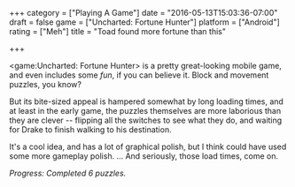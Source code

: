 +++
category = ["Playing A Game"]
date = "2016-05-13T15:03:36-07:00"
draft = false
game = ["Uncharted: Fortune Hunter"]
platform = ["Android"]
rating = ["Meh"]
title = "Toad found more fortune than this"

+++

<game:Uncharted: Fortune Hunter> is a pretty great-looking mobile game, and even includes some <i>fun</i>, if you can believe it.  Block and movement puzzles, you know?

But its bite-sized appeal is hampered somewhat by long loading times, and at least in the early game, the puzzles themselves are more laborious than they are clever -- flipping all the switches to see what they do, and waiting for Drake to finish walking to his destination.

It's a cool idea, and has a lot of graphical polish, but I think could have used some more gameplay polish.  ... And seriously, those load times, come on.

<i>Progress: Completed 6 puzzles.</i>
